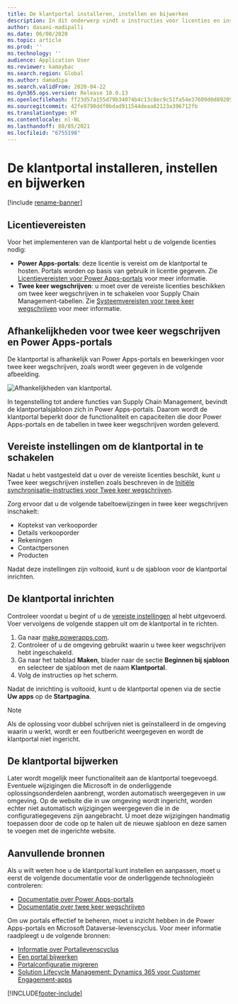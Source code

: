 ```yaml
---
title: De klantportal installeren, instellen en bijwerken
description: In dit onderwerp vindt u instructies voor licenties en instelling voor de klantportal.
author: dasani-madipalli
ms.date: 06/08/2020
ms.topic: article
ms.prod: ''
ms.technology: ''
audience: Application User
ms.reviewer: kamaybac
ms.search.region: Global
ms.author: damadipa
ms.search.validFrom: 2020-04-22
ms.dyn365.ops.version: Release 10.0.13
ms.openlocfilehash: ff23d57a155d79b34074b4c13c8ec9c51fa54e37609d0d8920550bdf3eeb98a9
ms.sourcegitcommit: 42fe9790ddf0bdad911544deaa82123a396712fb
ms.translationtype: HT
ms.contentlocale: nl-NL
ms.lasthandoff: 08/05/2021
ms.locfileid: "6755198"
---
```

# <a name="install-set-up-and-update-the-customer-portal"></a>De klantportal installeren, instellen en bijwerken

[!include [rename-banner](~/includes/cc-data-platform-banner.md)]

## <a name="licensing-requirements"></a>Licentievereisten

Voor het implementeren van de klantportal hebt u de volgende licenties nodig:

- **Power Apps-portals**: deze licentie is vereist om de klantportal te hosten. Portals worden op basis van gebruik in licentie gegeven. Zie [Licentievereisten voor Power Apps-portals](/power-platform/admin/powerapps-flow-licensing-faq#portals) voor meer informatie.
- **Twee keer wegschrijven**: u moet over de vereiste licenties beschikken om twee keer wegschrijven in te schakelen voor Supply Chain Management-tabellen. Zie [Systeemvereisten voor twee keer wegschrijven](../../fin-ops-core/dev-itpro/data-entities/dual-write/dual-write-system-req.md) voor meer informatie.

## <a name="dependencies-on-dual-write-and-power-apps-portals"></a>Afhankelijkheden voor twee keer wegschrijven en Power Apps-portals

De klantportal is afhankelijk van Power Apps-portals en bewerkingen voor twee keer wegschrijven, zoals wordt weer gegeven in de volgende afbeelding.

![Afhankelijkheden van klantportal.](media/customer-portal-elements.png "Afhankelijkheden van klantportal")

In tegenstelling tot andere functies van Supply Chain Management, bevindt de klantportalsjabloon zich in Power Apps-portals. Daarom wordt de klantportal beperkt door de functionaliteit en capaciteiten die door Power Apps-portals en de tabellen in twee keer wegschrijven worden geleverd.

## <a name="required-setup-to-enable-the-customer-portal"></a><a name="required-setup"></a>Vereiste instellingen om de klantportal in te schakelen

Nadat u hebt vastgesteld dat u over de vereiste licenties beschikt, kunt u Twee keer wegschrijven instellen zoals beschreven in de [Initiële synchronisatie-instructies voor Twee keer wegschrijven](/dynamics365/supply-chain/sales-marketing/enable-entity-map).

Zorg ervoor dat u de volgende tabeltoewijzingen in twee keer wegschrijven inschakelt:

- Koptekst van verkooporder
- Details verkooporder
- Rekeningen
- Contactpersonen
- Producten

Nadat deze instellingen zijn voltooid, kunt u de sjabloon voor de klantportal inrichten.

## <a name="provision-the-customer-portal"></a>De klantportal inrichten

Controleer voordat u begint of u de [vereiste instellingen](#required-setup) al hebt uitgevoerd. Voer vervolgens de volgende stappen uit om de klantportal in te richten.

1. Ga naar [make.powerapps.com](https://make.powerapps.com/).
2. Controleer of u de omgeving gebruikt waarin u twee keer wegschrijven hebt ingeschakeld.
3. Ga naar het tabblad **Maken**, blader naar de sectie **Beginnen bij sjabloon** en selecteer de sjabloon met de naam **Klantportal**.
4. Volg de instructies op het scherm.

Nadat de inrichting is voltooid, kunt u de klantportal openen via de sectie **Uw apps** op de **Startpagina**.

> [!NOTE]
> Als de oplossing voor dubbel schrijven niet is geïnstalleerd in de omgeving waarin u werkt, wordt er een foutbericht weergegeven en wordt de klantportal niet ingericht.

## <a name="update-the-customer-portal"></a>De klantportal bijwerken

Later wordt mogelijk meer functionaliteit aan de klantportal toegevoegd. Eventuele wijzigingen die Microsoft in de onderliggende oplossingsonderdelen aanbrengt, worden automatisch weergegeven in uw omgeving. Op de website die in uw omgeving wordt ingericht, worden echter niet automatisch wijzigingen weergegeven die in de configuratiegegevens zijn aangebracht. U moet deze wijzigingen handmatig toepassen door de code op te halen uit de nieuwe sjabloon en deze samen te voegen met de ingerichte website.

## <a name="additional-resources"></a>Aanvullende bronnen

Als u wilt weten hoe u de klantportal kunt instellen en aanpassen, moet u eerst de volgende documentatie voor de onderliggende technologieën controleren:

- [Documentatie over Power Apps-portals](/powerapps/maker/portals/overview)
- [Documentatie over twee keer wegschrijven](../../fin-ops-core/dev-itpro/data-entities/dual-write/dual-write-home-page.md)

Om uw portals effectief te beheren, moet u inzicht hebben in de Power Apps-portals en Microsoft Dataverse-levenscyclus. Voor meer informatie raadpleegt u de volgende bronnen:

- [Informatie over Portallevenscyclus](/powerapps/maker/portals/admin/portal-lifecycle)
- [Een portal bijwerken](/powerapps/maker/portals/admin/upgrade-portal)
- [Portalconfiguratie migreren](/powerapps/maker/portals/admin/migrate-portal-configuration)
- [Solution Lifecycle Management: Dynamics 365 voor Customer Engagement-apps](https://www.microsoft.com/download/details.aspx?id=57777)


[!INCLUDE[footer-include](../../includes/footer-banner.md)]